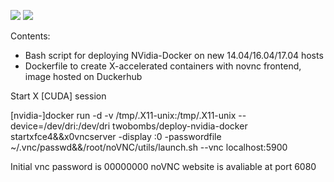 ![](https://img.shields.io/docker/build/jrottenberg/ffmpeg.svg)
![](https://img.shields.io/docker/automated/jrottenberg/ffmpeg.svg)

Contents:

- Bash script for deploying NVidia-Docker on new 14.04/16.04/17.04 hosts
- Dockerfile to create X-accelerated containers with novnc frontend, image hosted on Duckerhub

Start X [CUDA] session

[nvidia-]docker run -d -v /tmp/.X11-unix:/tmp/.X11-unix --device=/dev/dri:/dev/dri twobombs/deploy-nvidia-docker startxfce4&&x0vncserver -display :0 -passwordfile ~/.vnc/passwd&&/root/noVNC/utils/launch.sh --vnc localhost:5900

Initial vnc password is 00000000
noVNC website is avaliable at port 6080
